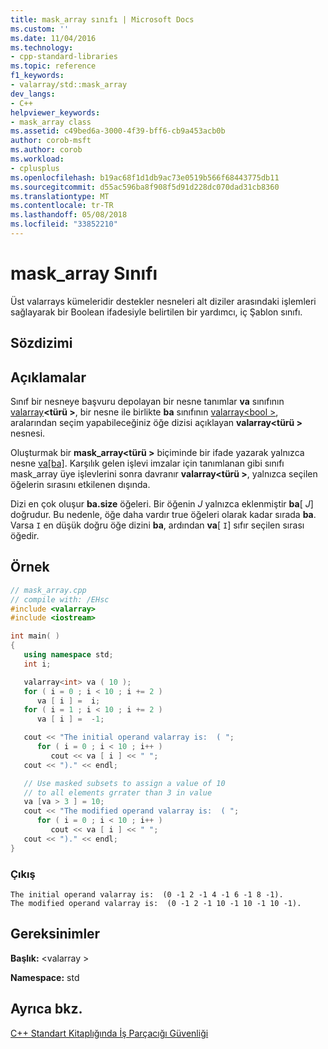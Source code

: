 ```yaml
---
title: mask_array sınıfı | Microsoft Docs
ms.custom: ''
ms.date: 11/04/2016
ms.technology:
- cpp-standard-libraries
ms.topic: reference
f1_keywords:
- valarray/std::mask_array
dev_langs:
- C++
helpviewer_keywords:
- mask_array class
ms.assetid: c49bed6a-3000-4f39-bff6-cb9a453acb0b
author: corob-msft
ms.author: corob
ms.workload:
- cplusplus
ms.openlocfilehash: b19ac68f1d1db9ac73e0519b566f68443775db11
ms.sourcegitcommit: d55ac596ba8f908f5d91d228dc070dad31cb8360
ms.translationtype: MT
ms.contentlocale: tr-TR
ms.lasthandoff: 05/08/2018
ms.locfileid: "33852210"
---
```

# <a name="maskarray-class"></a>mask_array Sınıfı

Üst valarrays kümeleridir destekler nesneleri alt diziler arasındaki işlemleri sağlayarak bir Boolean ifadesiyle belirtilen bir yardımcı, iç Şablon sınıfı.

## <a name="syntax"></a>Sözdizimi

## <a name="remarks"></a>Açıklamalar

Sınıf bir nesneye başvuru depolayan bir nesne tanımlar **va** sınıfının [valarray](../standard-library/valarray-class.md)**\<türü >**, bir nesne ile birlikte **ba**  sınıfının [valarray\<bool >](../standard-library/valarray-bool-class.md), aralarından seçim yapabileceğiniz öğe dizisi açıklayan **valarray\<türü >** nesnesi.

Oluşturmak bir **mask_array\<türü >** biçiminde bir ifade yazarak yalnızca nesne [va&#91;ba&#93;](../standard-library/valarray-class.md#op_at). Karşılık gelen işlevi imzalar için tanımlanan gibi sınıfı mask_array üye işlevlerini sonra davranır **valarray\<türü >**, yalnızca seçilen öğelerin sırasını etkilenen dışında.

Dizi en çok oluşur **ba.size** öğeleri. Bir öğenin *J* yalnızca eklenmiştir **ba**[ *J*] doğrudur. Bu nedenle, öğe daha vardır true öğeleri olarak kadar sırada **ba**. Varsa `I` en düşük doğru öğe dizini **ba**, ardından **va**[ `I`] sıfır seçilen sırası öğedir.

## <a name="example"></a>Örnek

```cpp
// mask_array.cpp
// compile with: /EHsc
#include <valarray>
#include <iostream>

int main( )
{
   using namespace std;
   int i;

   valarray<int> va ( 10 );
   for ( i = 0 ; i < 10 ; i += 2 )
      va [ i ] =  i;
   for ( i = 1 ; i < 10 ; i += 2 )
      va [ i ] =  -1;

   cout << "The initial operand valarray is:  ( ";
      for ( i = 0 ; i < 10 ; i++ )
         cout << va [ i ] << " ";
   cout << ")." << endl;

   // Use masked subsets to assign a value of 10
   // to all elements grrater than 3 in value
   va [va > 3 ] = 10;
   cout << "The modified operand valarray is:  ( ";
      for ( i = 0 ; i < 10 ; i++ )
         cout << va [ i ] << " ";
   cout << ")." << endl;
}
```

### <a name="output"></a>Çıkış

```Output
The initial operand valarray is:  (0 -1 2 -1 4 -1 6 -1 8 -1).
The modified operand valarray is:  (0 -1 2 -1 10 -1 10 -1 10 -1).
```

## <a name="requirements"></a>Gereksinimler

**Başlık:** \<valarray >

**Namespace:** std

## <a name="see-also"></a>Ayrıca bkz.

[C++ Standart Kitaplığında İş Parçacığı Güvenliği](../standard-library/thread-safety-in-the-cpp-standard-library.md)<br/>
